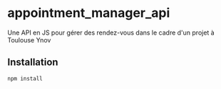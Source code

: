 # appointment_manager_api
Une API en JS pour gérer des rendez-vous dans le cadre d'un projet à Toulouse Ynov

## Installation

```bash
npm install
```